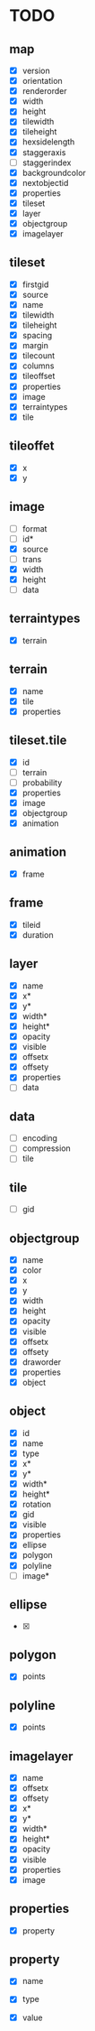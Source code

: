 # TODO

## map

- [x] version
- [x] orientation
- [x] renderorder
- [x] width
- [x] height
- [x] tilewidth
- [x] tileheight
- [x] hexsidelength
- [x] staggeraxis
- [ ] staggerindex
- [x] backgroundcolor
- [x] nextobjectid
- [x] properties
- [x] tileset
- [x] layer
- [x] objectgroup
- [x] imagelayer

## tileset

- [x] firstgid
- [x] source
- [x] name
- [x] tilewidth
- [x] tileheight
- [x] spacing
- [x] margin
- [x] tilecount
- [x] columns
- [x] tileoffset
- [x] properties
- [x] image
- [x] terraintypes
- [x] tile

## tileoffet

- [x] x
- [x] y

## image

- [ ] format
- [ ] id*
- [x] source
- [ ] trans
- [x] width
- [x] height
- [ ] data

## terraintypes

- [x] terrain

## terrain

- [x] name
- [x] tile
- [x] properties

## tileset.tile

- [x] id
- [ ] terrain
- [ ] probability
- [x] properties
- [x] image
- [x] objectgroup
- [x] animation

## animation

- [x] frame

## frame

- [x] tileid
- [x] duration

## layer

- [x] name
- [x] x*
- [x] y*
- [x] width*
- [x] height*
- [x] opacity
- [x] visible
- [x] offsetx
- [x] offsety
- [x] properties
- [ ] data

## data

- [ ] encoding
- [ ] compression
- [ ] tile

## tile

- [ ] gid

## objectgroup

- [x] name
- [x] color
- [x] x
- [x] y
- [x] width
- [x] height
- [x] opacity
- [x] visible
- [x] offsetx
- [x] offsety
- [x] draworder
- [x] properties
- [x] object

## object

- [x] id
- [x] name
- [x] type
- [x] x*
- [x] y*
- [x] width*
- [x] height*
- [x] rotation
- [x] gid
- [x] visible
- [x] properties
- [x] ellipse
- [x] polygon
- [x] polyline
- [ ] image*

## ellipse

- [x]

## polygon

- [x] points

## polyline

- [x] points

## imagelayer

- [x] name
- [x] offsetx
- [x] offsety
- [x] x*
- [x] y*
- [x] width*
- [x] height*
- [x] opacity
- [x] visible
- [x] properties
- [x] image

## properties

- [x] property

## property

- [x] name
- [x] type
- [x] value

